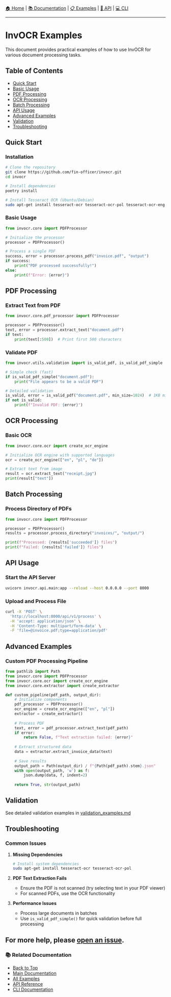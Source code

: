[🏠 Home](../README.md) | [📚 Documentation](./) | [📋 Examples](./examples.md) | [🔌 API](./api.md) | [💻 CLI](./cli.md)

---

# InvOCR Examples

This document provides practical examples of how to use InvOCR for various document processing tasks.

## Table of Contents
- [Quick Start](#quick-start)
- [Basic Usage](#basic-usage)
- [PDF Processing](#pdf-processing)
- [OCR Processing](#ocr-processing)
- [Batch Processing](#batch-processing)
- [API Usage](#api-usage)
- [Advanced Examples](#advanced-examples)
- [Validation](#validation)
- [Troubleshooting](#troubleshooting)

## Quick Start

### Installation
```bash
# Clone the repository
git clone https://github.com/fin-officer/invocr.git
cd invocr

# Install dependencies
poetry install

# Install Tesseract OCR (Ubuntu/Debian)
sudo apt-get install tesseract-ocr tesseract-ocr-pol tesseract-ocr-eng
```

### Basic Usage
```python
from invocr.core import PDFProcessor

# Initialize the processor
processor = PDFProcessor()

# Process a single PDF
success, error = processor.process_pdf("invoice.pdf", "output")
if success:
    print("PDF processed successfully!")
else:
    print(f"Error: {error}")
```

## PDF Processing

### Extract Text from PDF
```python
from invocr.core.pdf_processor import PDFProcessor

processor = PDFProcessor()
text, error = processor.extract_text("document.pdf")
if text:
    print(text[:500])  # Print first 500 characters
```

### Validate PDF
```python
from invocr.utils.validation import is_valid_pdf, is_valid_pdf_simple

# Simple check (fast)
if is_valid_pdf_simple("document.pdf"):
    print("File appears to be a valid PDF")

# Detailed validation
is_valid, error = is_valid_pdf("document.pdf", min_size=1024)  # 1KB minimum
if not is_valid:
    print(f"Invalid PDF: {error}")
```

## OCR Processing

### Basic OCR
```python
from invocr.core.ocr import create_ocr_engine

# Initialize OCR engine with supported languages
ocr = create_ocr_engine(["en", "pl", "de"])

# Extract text from image
result = ocr.extract_text("receipt.jpg")
print(result["text"])
```

## Batch Processing

### Process Directory of PDFs
```python
from invocr.core import PDFProcessor

processor = PDFProcessor()
results = processor.process_directory("invoices/", "output/")

print(f"Processed: {results['succeeded']} files")
print(f"Failed: {results['failed']} files")
```

## API Usage

### Start the API Server
```bash
uvicorn invocr.api.main:app --reload --host 0.0.0.0 --port 8000
```

### Upload and Process File
```bash
curl -X 'POST' \
  'http://localhost:8000/api/v1/process' \
  -H 'accept: application/json' \
  -H 'Content-Type: multipart/form-data' \
  -F 'file=@invoice.pdf;type=application/pdf'
```

## Advanced Examples

### Custom PDF Processing Pipeline
```python
from pathlib import Path
from invocr.core import PDFProcessor
from invocr.core.ocr import create_ocr_engine
from invocr.core.extractor import create_extractor

def custom_pipeline(pdf_path, output_dir):
    # Initialize components
    pdf_processor = PDFProcessor()
    ocr_engine = create_ocr_engine(["en", "pl"])
    extractor = create_extractor()
    
    # Process PDF
    text, error = pdf_processor.extract_text(pdf_path)
    if error:
        return False, f"Text extraction failed: {error}"
    
    # Extract structured data
    data = extractor.extract_invoice_data(text)
    
    # Save results
    output_path = Path(output_dir) / f"{Path(pdf_path).stem}.json"
    with open(output_path, 'w') as f:
        json.dump(data, f, indent=2)
    
    return True, str(output_path)
```

## Validation

See detailed validation examples in [validation_examples.md](./examples/validation_examples.md)

## Troubleshooting

### Common Issues

1. **Missing Dependencies**
   ```bash
   # Install system dependencies
   sudo apt-get install tesseract-ocr tesseract-ocr-pol
   ```

2. **PDF Text Extraction Fails**
   - Ensure the PDF is not scanned (try selecting text in your PDF viewer)
   - For scanned PDFs, use the OCR functionality

3. **Performance Issues**
   - Process large documents in batches
   - Use `is_valid_pdf_simple()` for quick validation before full processing

For more help, please [open an issue](https://github.com/fin-officer/invocr/issues).
---

### 📚 Related Documentation
- [Back to Top](#)
- [Main Documentation](../README.md)
- [All Examples](./examples.md)
- [API Reference](./api.md)
- [CLI Documentation](./cli.md)
